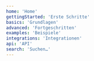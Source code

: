 ```yaml
---
home: 'Home'
gettingStarted: 'Erste Schritte'
basics: 'Grundlagen'
advanced: 'Fortgeschritten'
examples: 'Beispiele'
integrations: 'Integrationen'
api: 'API'
search: 'Suchen…'
---
```

